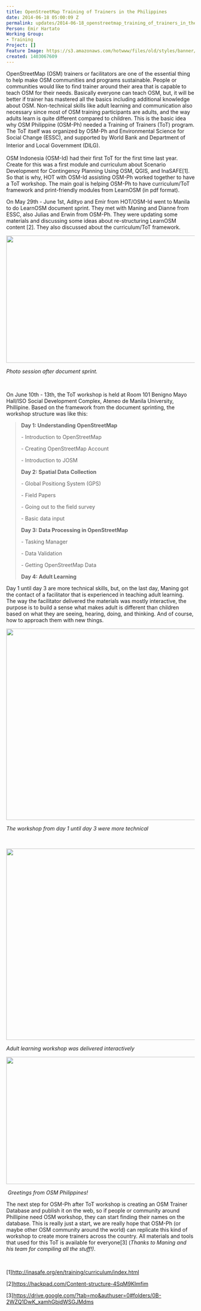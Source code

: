 ```yaml
---
title: OpenStreetMap Training of Trainers in the Philippines
date: 2014-06-18 05:00:09 Z
permalink: updates/2014-06-18_openstreetmap_training_of_trainers_in_the_philippines
Person: Emir Hartato
Working Group:
- Training
Project: []
Feature Image: https://s3.amazonaws.com/hotwww/files/old/styles/banner/public/10415727_10152452028951101_6542834491982019276_n-2.jpg
created: 1403067609
---
```


<p>OpenStreetMap (OSM) trainers or facilitators are one of the essential thing to help make OSM communities and programs sustainable. People or communities would like to find trainer around their area that is capable to teach OSM for their needs. Basically everyone can teach OSM, but, it will be better if trainer has mastered all the basics including additional knowledge about OSM. Non-technical skills like adult learning and communication also necessary since most of OSM training participants are adults, and the way adults learn is quite different compared to children. This is the basic idea why OSM Philippine (OSM-Ph) needed a Training of Trainers (ToT) program. The ToT itself was organized by OSM-Ph and Environmental Science for Social Change (ESSC), and supported by World Bank and Department of Interior and Local Government (DILG).&nbsp;<span style="color: #373737; font-family: 'Helvetica Neue', Helvetica, Arial, sans-serif; font-size: 15px; line-height: 24px;"><br></span></p><p>OSM Indonesia (OSM-Id) had their first ToT for the first time last year. Create for this was a first module and curriculum about Scenario Development for Contingency Planning Using OSM, QGIS, and InaSAFE[1]. So that is why, HOT with OSM-Id assisting OSM-Ph worked together to have a ToT workshop. The main goal is helping OSM-Ph to have curriculum/ToT framework and print-friendly modules from LearnOSM (in pdf format).</p><p>On May 29th - June 1st, Adityo and Emir from HOT/OSM-Id went to Manila to do LearnOSM document sprint. They met with Maning and Dianne from ESSC, also Julias and Erwin from OSM-Ph. They were updating some materials and discussing some ideas about re-structuring LearnOSM content [2]. They also discussed about the curriculum/ToT framework.</p><p><!--break--></p><p><img class="image-large" title="Photo session after document sprinting :-)" src="https://s3.amazonaws.com/hotwww/files/old/styles/large/public/10415727_10152452028951101_6542834491982019276_n-2.jpg?itok=QqdeH9Qq" alt="" style="width:510px;height:339px"></p><p><em>Photo session after document sprint.</em></p><p>&nbsp;</p><p>On June 10th - 13th, the ToT workshop is held at Room 101 Benigno Mayo Hall/ISO Social Development Complex, Ateneo de Manila University, Phillipine. Based on the framework from the document sprinting, the workshop structure was like this:</p><blockquote><p><strong>Day 1: Understanding OpenStreetMap</strong></p><p>- Introduction to OpenStreetMap</p><p>- Creating OpenStreetMap Account</p><p>- Introduction to JOSM</p><p><strong>Day 2: Spatial Data Collection</strong></p><p>- Global Positiong System (GPS)</p><p>- Field Papers</p><p>- Going out to the field survey</p><p>- Basic data input</p><p><strong>Day 3: Data Processing in OpenStreetMap</strong></p><p>- Tasking Manager</p><p>- Data Validation</p><p>- Getting OpenStreetMap Data</p><p><strong>Day 4: Adult Learning</strong></p></blockquote><p>Day 1 until day 3 are more technical skills, but, on the last day, Maning got the contact of a facilitator that is experienced in teaching adult learning. The way the facilitator delivered the materials was mostly interactive, the purpose is to build a sense what makes adult is different than children based on what they are seeing, hearing, doing, and thinking. And of course, how to approach them with new things.</p><p><img class="image-large" title="The workshop" src="https://s3.amazonaws.com/hotwww/files/old/styles/large/public/collage.jpg?itok=nFJg9DP5" alt="" style="width:510px;height:510px"></p><p><em>The workshop from day 1 until day 3 were more technical</em></p><p>&nbsp;</p><p><img class="image-large" title="tot workshop" src="https://s3.amazonaws.com/hotwww/files/old/styles/large/public/collage1.jpg?itok=pnN9FGqq" alt="" style="width:510px;height:510px"></p><p><em>Adult learning workshop was delivered interactively&nbsp;</em></p><p><em><img class="image-large" src="https://s3.amazonaws.com/hotwww/files/old/styles/large/public/10360416_10152479516531101_7083862202147387748_n.jpg?itok=e67jT7Fg" alt="" style="width:510px;height:339px"></em></p><p>&nbsp;<em>Greetings from OSM Philippines!</em>&nbsp;</p><p>The next step for OSM-Ph after ToT workshop is creating an OSM Trainer Database and publish it on the web, so if people or community around Phillipine need OSM workshop, they can start finding their names on the database. This is really just a start, we are really hope that OSM-Ph (or maybe other OSM community around the world) can replicate this kind of workshop to create more trainers across the country. All materials and tools that used for this ToT is available for everyone[3] (<em>Thanks to Maning and his team for compiling all the stuff!)</em>.</p><p>&nbsp;</p><p>[1]<a href="http://inasafe.org/en/training/curriculum/index.html" target="_blank">http://inasafe.org/en/training/curriculum/index.html</a></p><p>[2]<a href="https://hackpad.com/Content-structure-4SqM9KImfim" target="_blank">https://hackpad.com/Content-structure-4SqM9KImfim</a></p><p>[3]<a href="https://drive.google.com/?tab=mo&amp;authuser=0#folders/0B-2WZQ1DwK_xamhGbjdWSGJMdms">https://drive.google.com/?tab=mo&amp;authuser=0#folders/0B-2WZQ1DwK_xamhGbjdWSGJMdms</a></p>
